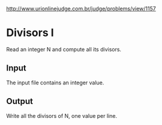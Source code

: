 http://www.urionlinejudge.com.br/judge/problems/view/1157

# Divisors I

Read an integer N and compute all its divisors.

## Input

The input file contains an integer value.

## Output

Write all the divisors of N, one value per line.
